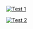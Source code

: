 

[![Test 1](http://img.youtube.com/vi/3BL5ltcM4Sc/0.jpg)](http://www.youtube.com/watch?v=3BL5ltcM4Sc "Test Video 1")

[![Test 2](http://img.youtube.com/vi/F1XHC7JQ77o/0.jpg)](http://www.youtube.com/watch?v=F1XHC7JQ77o "Test Video 1")
